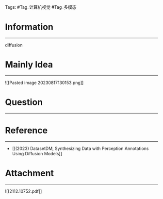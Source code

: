 Tags: #Tag_计算机视觉 #Tag_多模态 
# Information
---
diffusion

# Mainly Idea
---
![[Pasted image 20230817130153.png]]

# Question
---


# Reference
---
- [[(2023) DatasetDM, Synthesizing Data with Perception Annotations Using Diffusion Models]]

# Attachment
---
![[2112.10752.pdf]]